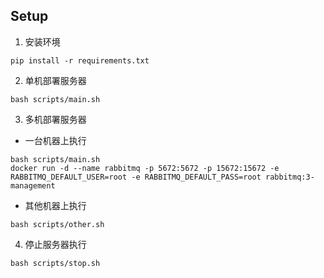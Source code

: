 ## Setup

1.  安装环境

```
pip install -r requirements.txt  
```

2. 单机部署服务器

```
bash scripts/main.sh
```

3. 多机部署服务器

* 一台机器上执行

```
bash scripts/main.sh
docker run -d --name rabbitmq -p 5672:5672 -p 15672:15672 -e RABBITMQ_DEFAULT_USER=root -e RABBITMQ_DEFAULT_PASS=root rabbitmq:3-management
```

* 其他机器上执行

```
bash scripts/other.sh
```

4. 停止服务器执行

```
bash scripts/stop.sh
```
